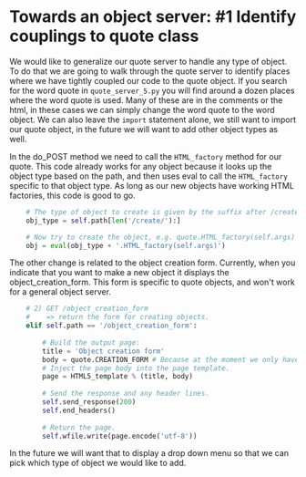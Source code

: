 # Towards an object server: #1 Identify couplings to quote class

We would like to generalize our quote server to handle any type of
object. To do that we are going to walk through the quote server to
identify places where we have tightly coupled our code to the quote
object. If you search for the word quote in `quote_server_5.py` you will
find around a dozen places where the word quote is used. Many of these
are in the comments or the html, in these cases we can simply change the
word quote to the word object. We can also leave the `import` statement
alone, we still want to import our quote object, in the future we will
want to add other object types as well.

In the do_POST method we need to call the `HTML_factory` method for our
quote. This code already works for any object because it looks up the
object type based on the path, and then uses eval to call the
`HTML_factory` specific to that object type. As long as our new objects
have working HTML factories, this code is good to go.

```python
    # The type of object to create is given by the suffix after /create/
    obj_type = self.path[len('/create/'):]

    # Now try to create the object, e.g. quote.HTML_factory(self.args)
    obj = eval(obj_type + '.HTML_factory(self.args)')
```

The other change is related to the object creation form. Currently, when
you indicate that you want to make a new object it displays the
object_creation_form. This form is specific to quote objects, and won't
work for a general object server.

```python
    # 2) GET /object_creation_form
    #    => return the form for creating objects.
    elif self.path == '/object_creation_form':
           
        # Build the output page:
        title = 'Object creation form'
        body = quote.CREATION_FORM # Because at the moment we only have Quotes.
        # Inject the page body into the page template.
        page = HTML5_template % (title, body)
            
        # Send the response and any header lines.
        self.send_response(200)
        self.end_headers()
            
        # Return the page.
        self.wfile.write(page.encode('utf-8'))
```

In the future we will want that to display a drop down menu so that we
can pick which type of object we would like to add.